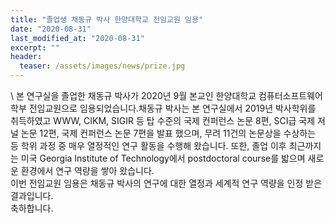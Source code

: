 ```yaml
---
title: "졸업생 채동규 박사 한양대학교 전임교원 임용"
date: "2020-08-31"
last_modified_at: "2020-08-31"
excerpt: ""
header:
  teaser: /assets/images/news/prize.jpg
---
```

\\
본 연구실을 졸업한 채동규 박사가 2020년 9월 본교인 한양대학교 컴퓨터소프트웨어학부 전임교원으로 임용되었습니다.채동규 박사는 본 연구실에서 2019년 박사학위를 취득하였고 WWW, CIKM, SIGIR 등 탑 수준의 국제 컨퍼런스 논문 8편, SCI급 국제 저널 논문 12편, 국제 컨퍼런스 논문 7편을 발표 했으며, 무려 11건의 논문상을 수상하는 등 학위 과정 중 매우 열정적인 연구 활동을 수행해 왔습니다. 또한, 졸업 이후 최근까지는 미국 Georgia Institute of Technology에서 postdoctoral course를 밟으며 새로운 환경에서 연구 역량을 쌓아 왔습니다.<br>이번 전임교원 임용은 채동규 박사의 연구에 대한 열정과 세계적 연구 역량을 인정 받은 결과입니다.<br>축하합니다.